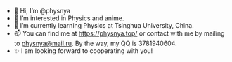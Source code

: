 - 👋 Hi, I’m @physnya
- 👀 I’m interested in Physics and anime.
- 🌱 I’m currently learning Physics at Tsinghua University, China.
- 📫 You can find me at https://physnya.top/ or contact with me by mailing to physnya@mail.ru. By the way, my QQ is 3781940604.
- ✨ I am looking forward to cooperating with you!
